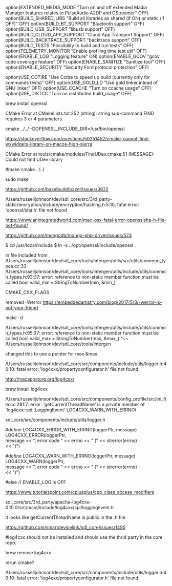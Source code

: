 option(EXTENDED_MEDIA_MODE "Turn on and off extended Madia Manager features relates to PulseAudio A2DP and GStreamer" OFF)
option(BUILD_SHARED_LIBS "Build all libraries as shared (if ON) or static (if OFF)" OFF)
option(BUILD_BT_SUPPORT "Bluetooth support" OFF)
option(BUILD_USB_SUPPORT "libusb support" OFF)
option(BUILD_CLOUD_APP_SUPPORT "Cloud App Transport Support" OFF)
option(BUILD_BACKTRACE_SUPPORT "backtrace support" OFF)
option(BUILD_TESTS "Possibility to build and run tests" OFF)
option(TELEMETRY_MONITOR "Enable profiling time test util" OFF)
option(ENABLE_LOG "Logging feature" ON)
option(ENABLE_GCOV "gcov code coverage feature" OFF)
option(ENABLE_SANITIZE "Sanitize tool" OFF)
option(ENABLE_SECURITY "Security Ford protocol protection" OFF)



option(USE_COTIRE "Use Cotire to speed up build (currently only for commands tests)" OFF)
option(USE_GOLD_LD "Use gold linker intead of GNU linker" OFF)
option(USE_CCACHE "Turn on ccache usage" OFF)
option(USE_DISTCC "Turn on distributed build_usage" OFF)





brew install openssl


CMake Error at CMakeLists.txt:252 (string):
  string sub-command FIND requires 3 or 4 parameters.

cmake ../../ -DOPENSSL_INCLUDE_DIR=/usr/bin/openssl 




https://stackoverflow.com/questions/50251452/cmake-cannot-find-wxwidgets-library-on-macos-high-sierra



CMake Error at tools/cmake/modules/FindUDev.cmake:51 (MESSAGE):
  Could not find UDev library








#make
cmake ../../

sudo make

https://github.com/bazelbuild/bazel/issues/3622

/Users/russelljohnson/dev/sdl_core/src/3rd_party-static/encryption/include/encryption/hashing.h:5:10: fatal error: 'openssl/sha.h' file not found

https://www.anintegratedworld.com/mac-osx-fatal-error-opensslsha-h-file-not-found/



https://github.com/mongodb/mongo-php-driver/issues/523

$ cd /usr/local/include 
$ ln -s ../opt/openssl/include/openssl .


In file included from /Users/russelljohnson/dev/sdl_core/tools/intergen/utils/src/utils/common_types.cc:33:
/Users/russelljohnson/dev/sdl_core/tools/intergen/utils/include/utils/common_types.h:93:37: error: reference to non-static member function must be called
    bool valid_min = StringToNumber(min, &min_)



CMAKE_CXX_FLAGS

removed -Werror
https://embeddedartistry.com/blog/2017/5/3/-werror-is-not-your-friend


make -d



/Users/russelljohnson/dev/sdl_core/tools/intergen/utils/include/utils/common_types.h:95:37: error: reference to non-static member function must be called
    bool valid_max = StringToNumber(max, &max_)
                                    ^~~
/Users/russelljohnson/dev/sdl_core/tools/intergen


changed this to use a pointer for max &max




/Users/russelljohnson/dev/sdl_core/src/components/include/utils/logger.h:40:10: fatal error: 'log4cxx/propertyconfigurator.h' file not found

http://macappstore.org/log4cxx/

brew install log4cxx



/Users/russelljohnson/dev/sdl_core/src/components/config_profile/src/ini_file.cc:281:7: error: 'getCurrentThreadName' is a private member of 'log4cxx::spi::LoggingEvent'
      LOG4CXX_WARN_WITH_ERRNO(



sdl_core/src/components/include/utils/logger.h

#define LOG4CXX_ERROR_WITH_ERRNO(loggerPtr, message)                           \
  LOG4CXX_ERROR(loggerPtr,                                                     \
                message << ", error code " << errno << " (" << strerror(errno) \
                        << ")")

#define LOG4CXX_WARN_WITH_ERRNO(loggerPtr, message)                           \
  LOG4CXX_WARN(loggerPtr,                                                     \
               message << ", error code " << errno << " (" << strerror(errno) \
                       << ")")

#else  // ENABLE_LOG is OFF


https://www.tutorialspoint.com/cplusplus/cpp_class_access_modifiers


sdl_core/src/3rd_party/apache-log4cxx-0.10.0/src/main/include/log4cxx/spi/loggingevent.h

It looks like 
getCurrentThreadName
is public in the .h file


https://github.com/smartdevicelink/sdl_core/issues/1495


#log4cxx
should not be installed and should use the thrid party in the core repo.

brew remove log4cxx

rerun cmake?


/Users/russelljohnson/dev/sdl_core/src/components/include/utils/logger.h:40:10: fatal error: 'log4cxx/propertyconfigurator.h' file not found

